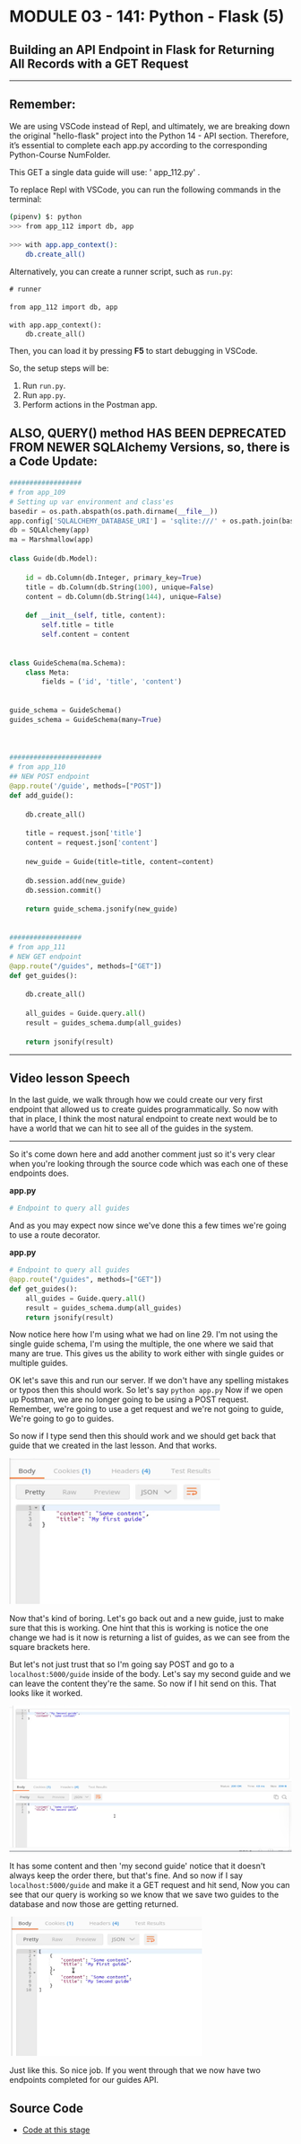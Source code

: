 # MODULE 03 - 141: Python - Flask (5)

## Building an API Endpoint in Flask for Returning All Records with a GET Request

*****

## Remember:

We are using VSCode instead of Repl, and ultimately, we are breaking down the original "hello-flask" project into the Python 14 - API section. Therefore, it’s essential to complete each app.py according to the corresponding Python-Course NumFolder.

This GET a single data guide will use: ' app_112.py' .

To replace Repl with VSCode, you can run the following commands in the terminal:    

```bash
(pipenv) $: python
>>> from app_112 import db, app

>>> with app.app_context():
    db.create_all()
```

Alternatively, you can create a runner script, such as `run.py`:

```
# runner

from app_112 import db, app

with app.app_context():
    db.create_all()
```

Then, you can load it by pressing **F5** to start debugging in VSCode.

So, the setup steps will be:

1. Run `run.py`.
2. Run `app.py`.
3. Perform actions in the Postman app.

## ALSO, QUERY() method HAS BEEN DEPRECATED FROM NEWER SQLAlchemy Versions, so, there is a Code Update:

```python
##################
# from app_109
# Setting up var environment and class'es
basedir = os.path.abspath(os.path.dirname(__file__))
app.config['SQLALCHEMY_DATABASE_URI'] = 'sqlite:///' + os.path.join(basedir, 'app.sqlite')
db = SQLAlchemy(app)
ma = Marshmallow(app)

class Guide(db.Model):

    id = db.Column(db.Integer, primary_key=True)
    title = db.Column(db.String(100), unique=False)
    content = db.Column(db.String(144), unique=False)

    def __init__(self, title, content):
        self.title = title
        self.content = content


class GuideSchema(ma.Schema):
    class Meta:
        fields = ('id', 'title', 'content')


guide_schema = GuideSchema()
guides_schema = GuideSchema(many=True)



#######################
# from app_110
## NEW POST endpoint
@app.route('/guide', methods=["POST"])
def add_guide():

    db.create_all()

    title = request.json['title']
    content = request.json['content']

    new_guide = Guide(title=title, content=content)

    db.session.add(new_guide)
    db.session.commit()

    return guide_schema.jsonify(new_guide)


##################
# from app_111
# NEW GET endpoint
@app.route("/guides", methods=["GET"])
def get_guides():

    db.create_all()

    all_guides = Guide.query.all()
    result = guides_schema.dump(all_guides)

    return jsonify(result)
```

---

## Video lesson Speech

In the last guide, we walk through how we could create our very first 
endpoint that allowed us to create guides programmatically. So now with 
that in place, I think the most natural endpoint to create next would be
 to have a world that we can hit to see all of the guides in the system.

****

So it's come down here and add another comment just so it's very clear when you're looking through the source code which was each one of these endpoints does. 

**app.py**

```py
# Endpoint to query all guides
```

And as you may expect now since we've done this a few times we're going to use a route decorator. 

**app.py**

```python
# Endpoint to query all guides
@app.route("/guides", methods=["GET"])
def get_guides():
    all_guides = Guide.query.all()
    result = guides_schema.dump(all_guides)
    return jsonify(result)
```

Now notice here how I'm using what we had on line 29. I'm not using the single guide schema, I'm using the multiple, the one where we said that many are true. This gives us the ability to work either with single guides or multiple guides. 

OK let's save this and run our server. If we don't have any spelling mistakes or typos then this should work. So let's say `python app.py` Now if we open up Postman, we are no longer going to be using a POST request. Remember, we're going to use a get request and we're not going to guide, We're going to go to guides. 

So now if I type send then this should work and we should get back that guide that we created in the last lesson. And that works. 

![large](./03-141_IMG1.png)

Now that's kind of boring. Let's go back out and a new guide, just to make sure that this is working. One hint that this is working is notice the one change we had is it now is returning a list of guides, as we can see from the square brackets here. 

But let's not just trust that so I'm going say POST and go to a `localhost:5000/guide` inside of the body. Let's say my second guide and we can leave the content they're the same. So now if I hit send on this. That looks like it worked. 

![large](./03-141_IMG2.png)

It has some content and then 'my second guide' notice that it doesn't always keep the order there, but that's fine. And so now if I say `localhost:5000/guide` and make it a GET request and hit send, Now you can see that our query is working so we know that we save two guides to the database and now those are getting returned.

![large](./03-141_IMG3.png)

Just like this. So nice job. If you went through that we now have two endpoints completed for our guides API.

## Source Code

- [Code at this stage](https://github.com/bottega-code-school/hello-flask/tree/d08a5bfa1aa9465ad2221a96189d0d6b66ce088b)
